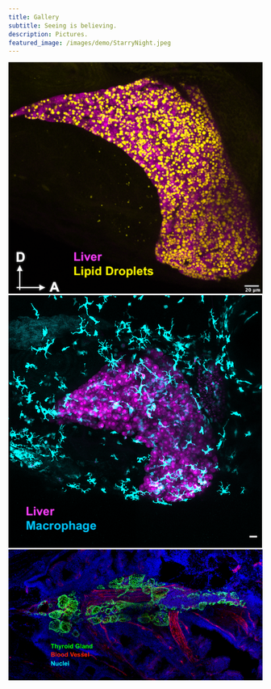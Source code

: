 ```yaml
---
title: Gallery
subtitle: Seeing is believing.
description: Pictures.
featured_image: /images/demo/StarryNight.jpeg
---
```



<!--
<div class="gallery" data-columns="1">
    {% include image.html url="/images/gallery/Steatosis.png" description="Zebrafish liver (pink) displaying starvation induced accumulation of lipid droplets (yellow)" %}
    {% include image.html url="/images/gallery/Fed_MAX_Image-1.png" description="Zebrafish liver (pink) displaying starvation induced accumulation of lipid droplets (yellow)" %}
    {% include image.html url="/images/gallery/Thyroid adult_flt1.png" description="Zebrafish liver (pink) displaying starvation induced accumulation of lipid droplets (yellow)" %}
</div>
-->


<!--
<div class="gallery" data-columns="1" >
    <div style="text-align: center">
    <img src="/images/gallery/Steatosis.png" style="text-align: center"> 
    <p>Zebrafish liver (magenta) displaying starvation induced accumulation of lipid droplets (yellow)</p>  
    <br/>
    </div>
    <div style="text-align: center">
    <img src="/images/gallery/Fed_MAX_Image-1.png" style="text-align: center"> 
    <p>Zebrafish hepatocytes (magenta) being phagocytosed by marcrophages (cyan)</p>  
    <br/>
    </div>
    <div style="text-align: center">
    <img src="/images/gallery/Thyroid adult_flt1.png" style="text-align: center">
    <p>Zebrafish thyroid gland (green) surrounding blood vessel (red). Nuclei in blue.</p>  
    <br/>
    </div>
</div>-->

<div class="gallery" data-columns="2" >
    <img src="/images/gallery/Steatosis.png"> 
    <img src="/images/gallery/Fed_MAX_Image-1.png"> 
    <img src="/images/gallery/Thyroid adult_flt1.png">
</div>